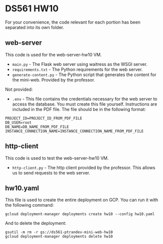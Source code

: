 # DS561 HW10

For your convenience, the code relevant for each portion has been separated into its own folder.

## web-server

This code is used for the web-server-hw10 VM.

- `main.py` - The Flask web server using waitress as the WSGI server.
- `requirements.txt` - The Python requirements for the web server.
- `generate-content.py` - The Python script that generates the content for the mini-web. Provided by the professor.

Not provided:

- `.env` - This file contains the credentials necessary for the web server to access the database. You must create this file yourself. Instructions are included in the PDF file. The file should be in the following format:

```
PROJECT_ID=PROJECT_ID_FROM_PDF_FILE
DB_USER=root
DB_NAME=DB_NAME_FROM_PDF_FILE
INSTANCE_CONNECTION_NAME=INSTANCE_CONNECTION_NAME_FROM_PDF_FILE
```

## http-client

This code is used to test the web-server-hw10 VM.

- `http-client.py` - The http client provided by the professor. This allows us to send requests to the web server.

## hw10.yaml

This file is used to create the entire deployment on GCP. You can run it with the following command:

```
gcloud deployment-manager deployments create hw10 --config hw10.yaml
```

And to delete the deployment:

```
gsutil -m rm -r gs://ds561-ptrandev-mini-web-hw10
gcloud deployment-manager deployments delete hw10
```